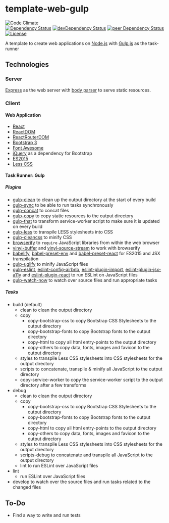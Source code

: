 # template-web-gulp

[![Code Climate](https://codeclimate.com/github/myTerminal/template-web-gulp.png)](https://codeclimate.com/github/myTerminal/template-web-gulp)  
[![Dependency Status](https://david-dm.org/myTerminal/template-web-gulp.svg)](https://david-dm.org/myTerminal/template-web-gulp)
[![devDependency Status](https://david-dm.org/myTerminal/template-web-gulp/dev-status.svg)](https://david-dm.org/myTerminal/template-web-gulp#info=devDependencies)
[![peer Dependency Status](https://david-dm.org/myTerminal/template-web-gulp/peer-status.svg)](https://david-dm.org/myTerminal/template-web-gulp#info=peerDependencies)  
[![License](https://img.shields.io/badge/LICENSE-GPL%20v3.0-blue.svg)](https://www.gnu.org/licenses/gpl.html)

A template to create web applications on [Node.js](https://nodejs.org/) with [Gulp.js](https://www.npmjs.com/package/gulp) as the task-runner

## Technologies

### Server

[Express](https://www.npmjs.com/package/express) as the web server with [body parser](https://www.npmjs.com/package/body-parser) to serve static resources.

### Client

#### Web Application

 - [React](https://facebook.github.io/react/)
 - [ReactDOM](https://facebook.github.io/react/docs/react-dom.html)
 - [ReactRouterDOM](https://www.npmjs.com/package/react-router-dom)
 - [Bootstrap 3](https://getbootstrap.com/docs/3.3/)
 - [Font Awesome](http://fontawesome.io/)
 - [jQuery](https://jquery.com/) as a dependency for Bootstrap
 - [ES2015](http://es6-features.org/)
 - [Less CSS](http://lesscss.org/)

#### Task Runner: Gulp

##### Plugins

 - [gulp-clean](https://www.npmjs.com/package/gulp-clean) to clean up the output directory at the start of every build
 - [gulp-sync](https://www.npmjs.com/package/gulp-sync) to be able to run tasks synchronously
 - [gulp-concat](https://www.npmjs.com/package/gulp-concat) to concat files
 - [gulp-copy](https://www.npmjs.com/package/gulp-copy) to copy static resources to the output directory
 - [gulp-that](https://www.npmjs.com/package/gulp-that) to transform service-worker script to make sure it is updated on every build
 - [gulp-less](https://www.npmjs.com/package/gulp-less) to transpile LESS stylesheets into CSS
 - [gulp-cleancss](https://www.npmjs.com/package/gulp-cleancss) to minify CSS
 - [browserify](https://www.npmjs.com/package/browserify) to `require` JavaScript libraries from within the web browser
 - [vinyl-buffer](https://www.npmjs.com/package/vinyl-buffer) and [vinyl-source-stream](https://www.npmjs.com/package/vinyl-source-stream) to work with browserify
 - [babelify](https://www.npmjs.com/package/babelify), [babel-preset-env](https://www.npmjs.com/package/babel-preset-env) and [babel-preset-react](https://www.npmjs.com/package/babel-preset-react) for ES2015 and JSX transpilation
 - [gulp-uglify](https://www.npmjs.com/package/gulp-uglify) to minify JavaScript files
 - [gulp-eslint](https://www.npmjs.com/package/gulp-eslint), [eslint-config-airbnb](https://www.npmjs.com/package/eslint-config-airbnb), [eslint-plugin-import](https://www.npmjs.com/package/eslint-plugin-import), [eslint-plugin-jsx-a11y](https://www.npmjs.com/package/eslint-plugin-jsx-a11y) and [eslint-plugin-react](https://www.npmjs.com/package/eslint-plugin-react) to run ESLint on JavaScript files
 - [gulp-watch-now](https://www.npmjs.com/package/gulp-watch-now) to watch over source files and run appropriate tasks

##### Tasks

 - build (default)
   - clean to clean the output directory
   - copy
     - copy-bootstrap-css to copy Bootstrap CSS Stylesheets to the output directory
     - copy-bootstrap-fonts to copy Bootstrap fonts to the output directory
     - copy-html to copy all html entry-points to the output directory
     - copy-others to copy data, fonts, images and favicon to the output directory
   - styles to transpile Less CSS stylesheets into CSS stylesheets for the output directory
   - scripts to concatenate, transpile & minify all JavaScript to the output directory
   - copy-service-worker to copy the service-worker script to the output directory after a few transforms
 - debug
   - clean to clean the output directory
   - copy
     - copy-bootstrap-css to copy Bootstrap CSS Stylesheets to the output directory
     - copy-bootstrap-fonts to copy Bootstrap fonts to the output directory
     - copy-html to copy all html entry-points to the output directory
     - copy-others to copy data, fonts, images and favicon to the output directory
   - styles to transpile Less CSS stylesheets into CSS stylesheets for the output directory
   - scripts-debug to concatenate and transpile all JavaScript to the output directory
   - lint to run ESLint over JavaScript files
 - lint
   - run ESLint over JavaScript files
 - develop to watch over the source files and run tasks related to the changed files

## To-Do

 - Find a way to write and run tests
